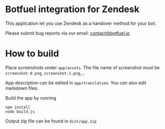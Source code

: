 # Botfuel integration for Zendesk

This application let you use Zendesk as a handover method for your bot.

Please submit bug reports via our email: contact@botfuel.io

# How to build

Place screenshots under `app/assets`. The file name of screenshot must be `screenshot-0.png`, `screenshot-1.png`,...

App description can be edited in `app/translation`. You can also edit markdown files.

Build the app by running
```
npm install
node build.js
```

Output zip file can be found in `dist/app.zip`
